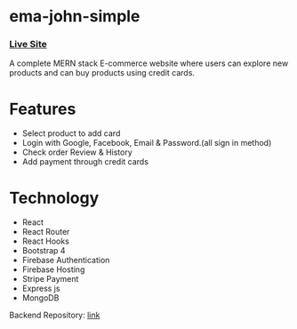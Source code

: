 # ema-john-simple
### [Live Site](https://ema-john-simple-cc053.web.app/) 
A complete MERN stack E-commerce website where users can explore new products and can buy products using credit cards.

# Features 
- Select product to add card
- Login with Google, Facebook, Email & Password.(all sign in method)
- Check order Review & History
- Add payment through credit cards

# Technology
- React
- React Router
- React Hooks 
- Bootstrap 4
- Firebase Authentication
- Firebase Hosting
- Stripe Payment
- Express js
- MongoDB

Backend Repository: [link](https://github.com/shahnewaz171/ema-john-simple-server)







